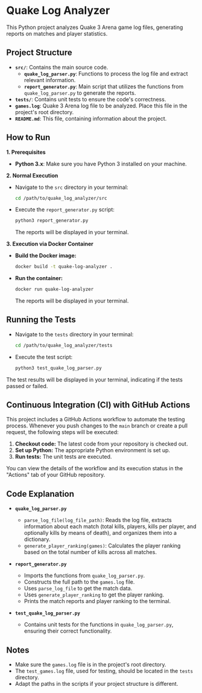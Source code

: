 # Quake Log Analyzer

This Python project analyzes Quake 3 Arena game log files, generating reports on matches and player statistics.

## Project Structure


*   **`src/`**: Contains the main source code.
    *   **`quake_log_parser.py`**: Functions to process the log file and extract relevant information.
    *   **`report_generator.py`**: Main script that utilizes the functions from `quake_log_parser.py` to generate the reports.
*   **`tests/`**: Contains unit tests to ensure the code's correctness.
*   **`games.log`**: Quake 3 Arena log file to be analyzed. Place this file in the project's root directory.
*   **`README.md`**: This file, containing information about the project.

## How to Run

**1. Prerequisites**

*   **Python 3.x**: Make sure you have Python 3 installed on your machine.

**2. Normal Execution**

*   Navigate to the `src` directory in your terminal:

    ```bash
    cd /path/to/quake_log_analyzer/src
    ```

*   Execute the `report_generator.py` script:

    ```bash
    python3 report_generator.py
    ```

    The reports will be displayed in your terminal.

**3. Execution via Docker Container**

*   **Build the Docker image:**

    ```bash
    docker build -t quake-log-analyzer .
    ```

*   **Run the container:**

    ```bash
    docker run quake-log-analyzer
    ```

    The reports will be displayed in your terminal.

## Running the Tests

*   Navigate to the `tests` directory in your terminal:

    ```bash
    cd /path/to/quake_log_analyzer/tests
    ```

*   Execute the test script:

    ```bash
    python3 test_quake_log_parser.py
    ```

   The test results will be displayed in your terminal, indicating if the tests passed or failed.

## Continuous Integration (CI) with GitHub Actions

This project includes a GitHub Actions workflow to automate the testing process. Whenever you push changes to the `main` branch or create a pull request, the following steps will be executed:

1.  **Checkout code:** The latest code from your repository is checked out.
2.  **Set up Python:** The appropriate Python environment is set up.
3.  **Run tests:** The unit tests are executed.

You can view the details of the workflow and its execution status in the "Actions" tab of your GitHub repository.

## Code Explanation

*   **`quake_log_parser.py`**
    *   `parse_log_file(log_file_path)`: Reads the log file, extracts information about each match (total kills, players, kills per player, and optionally kills by means of death), and organizes them into a dictionary.
    *   `generate_player_ranking(games)`: Calculates the player ranking based on the total number of kills across all matches.

*   **`report_generator.py`**
    *   Imports the functions from `quake_log_parser.py`.
    *   Constructs the full path to the `games.log` file.
    *   Uses `parse_log_file` to get the match data.
    *   Uses `generate_player_ranking` to get the player ranking.
    *   Prints the match reports and player ranking to the terminal.

*   **`test_quake_log_parser.py`**
    *   Contains unit tests for the functions in `quake_log_parser.py`, ensuring their correct functionality.

## Notes

*   Make sure the `games.log` file is in the project's root directory.
*   The `test_games.log` file, used for testing, should be located in the `tests` directory.
*   Adapt the paths in the scripts if your project structure is different.